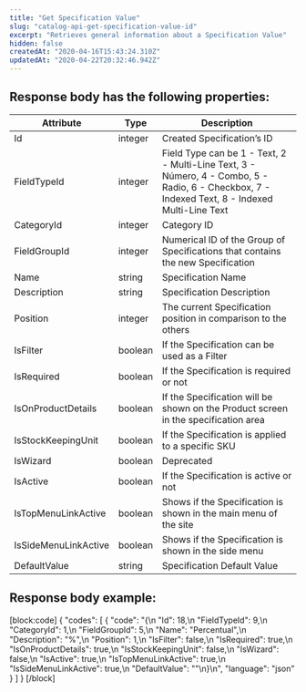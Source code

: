 ```yaml
---
title: "Get Specification Value"
slug: "catalog-api-get-specification-value-id"
excerpt: "Retrieves general information about a Specification Value"
hidden: false
createdAt: "2020-04-16T15:43:24.310Z"
updatedAt: "2020-04-22T20:32:46.942Z"
---
```

## Response body has the following properties:

| Attribute            | Type    | Description                                                                                                                                    |
| -------------------- | ------- | ---------------------------------------------------------------------------------------------------------------------------------------------- |
| Id                   | integer | Created Specification’s ID                                                                                                                     |
| FieldTypeId          | integer | Field Type can be 1 - Text, 2 - Multi-Line Text, 3 - Número, 4 - Combo, 5 - Radio, 6 - Checkbox, 7 - Indexed Text, 8 - Indexed Multi-Line Text |
| CategoryId           | integer | Category ID                                                                                                                                    |
| FieldGroupId         | integer | Numerical ID of the Group of Specifications that contains the new Specification                                                                |
| Name                 | string  | Specification Name                                                                                                                             |
| Description          | string  | Specification Description                                                                                                                      |
| Position             | integer | The current Specification position in comparison to the others                                                                                 |
| IsFilter             | boolean | If the Specification can be used as a Filter                                                                                                   |
| IsRequired           | boolean | If the Specification is required or not                                                                                                        |
| IsOnProductDetails   | boolean | If the Specification will be shown on the Product screen in the specification area                                                             |
| IsStockKeepingUnit   | boolean | If the Specification is applied to a specific SKU                                                                                              |
| IsWizard             | boolean | Deprecated                                                                                                                                     |
| IsActive             | boolean | If the Specification is active or not                                                                                                          |
| IsTopMenuLinkActive  | boolean | Shows if the Specification is shown in the main menu of the site                                                                               |
| IsSideMenuLinkActive | boolean | Shows if the Specification is shown in the side menu                                                                                           |
| DefaultValue         | string  | Specification Default Value                                                                                                                    |


## Response body example:
[block:code]
{
  "codes": [
    {
      "code": "{\n    \"Id\": 18,\n    \"FieldTypeId\": 9,\n    \"CategoryId\": 1,\n    \"FieldGroupId\": 5,\n    \"Name\": \"Percentual\",\n    \"Description\": \"%\",\n    \"Position\": 1,\n    \"IsFilter\": false,\n    \"IsRequired\": true,\n    \"IsOnProductDetails\": true,\n    \"IsStockKeepingUnit\": false,\n    \"IsWizard\": false,\n    \"IsActive\": true,\n    \"IsTopMenuLinkActive\": true,\n    \"IsSideMenuLinkActive\": true,\n    \"DefaultValue\": \"\"\n}\n",
      "language": "json"
    }
  ]
}
[/block]